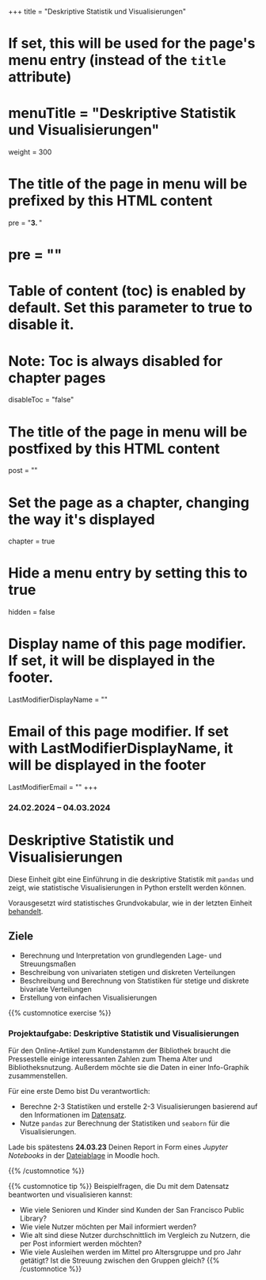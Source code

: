 +++
title = "Deskriptive Statistik und Visualisierungen"
# If set, this will be used for the page's menu entry (instead of the `title` attribute)
# menuTitle = "Deskriptive Statistik und Visualisierungen"
weight = 300
# The title of the page in menu will be prefixed by this HTML content
 pre = "<b>3. </b>"
# pre = "<i class='fab fa-github'></i>"
# Table of content (toc) is enabled by default. Set this parameter to true to disable it.
# Note: Toc is always disabled for chapter pages
disableToc = "false"

# The title of the page in menu will be postfixed by this HTML content
post = ""
# Set the page as a chapter, changing the way it's displayed
chapter = true
# Hide a menu entry by setting this to true
hidden = false
# Display name of this page modifier. If set, it will be displayed in the footer.
LastModifierDisplayName = ""
# Email of this page modifier. If set with LastModifierDisplayName, it will be displayed in the footer
LastModifierEmail = ""
+++


### 24.02.2024 – 04.03.2024

# Deskriptive Statistik und Visualisierungen

Diese Einheit gibt eine Einführung in die deskriptive Statistik mit `pandas` und zeigt, wie statistische Visualisierungen in Python erstellt werden können. 

Vorausgesetzt wird statistisches Grundvokabular, wie in der letzten Einheit [behandelt](/2022-2023-ZK_Data_Librarian_Modul_3/basics/basic_terms/). 

<!-- Versuch zuerst die Aufgaben innerhalb der angegeben Zeit selbstständig zu lösen. Versuch danach mit Hilfe der Musterlösung die Lösung nachzuvollziehen. Schreibe  bei Problemen Deine Fragen auf, damit wir diese am Präsenztag zusammen besprechen können. 
-->
## Ziele

- Berechnung und Interpretation von grundlegenden Lage- und Streuungsmaßen
- Beschreibung von univariaten stetigen und diskreten Verteilungen
- Beschreibung und Berechnung von Statistiken für stetige und diskrete bivariate Verteilungen
- Erstellung von einfachen Visualisierungen

{{% customnotice exercise %}}

### Projektaufgabe: Deskriptive Statistik und Visualisierungen

Für den Online-Artikel zum Kundenstamm der Bibliothek braucht die Pressestelle einige interessanten Zahlen zum Thema Alter und Bibliotheksnutzung. Außerdem möchte sie die Daten in einer Info-Graphik zusammenstellen.

Für eine erste Demo bist Du verantwortlich:

- Berechne 2-3 Statistiken und erstelle 2-3 Visualisierungen basierend auf den Informationen im [Datensatz](/2022-2023-ZK_Data_Librarian_Modul_3/organisation/dataset/).
- Nutze `pandas` zur Berechnung der Statistiken und `seaborn` für die Visualisierungen.

Lade bis spätestens **24.03.23** Deinen Report in Form eines *Jupyter Notebooks* in der [Dateiablage](https://zbiw.th-koeln.de/moodle/mod/assign/view.php?id=12281&forceview=1) in Moodle hoch.

{{% /customnotice %}}


{{% customnotice tip %}}
Beispielfragen, die Du mit dem Datensatz beantworten und visualisieren kannst:

- Wie viele Senioren und Kinder sind Kunden der San Francisco Public Library?
- Wie viele Nutzer möchten per Mail informiert werden?
- Wie alt sind diese Nutzer durchschnittlich im Vergleich zu Nutzern, die per Post informiert werden möchten?
- Wie viele Ausleihen werden im Mittel pro Altersgruppe und pro Jahr getätigt? Ist die Streuung zwischen den Gruppen gleich?
{{% /customnotice %}}
